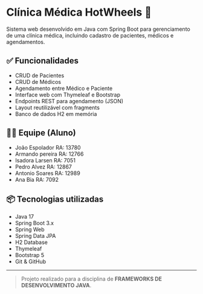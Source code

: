 # Clínica Médica HotWheels 🏥

Sistema web desenvolvido em Java com Spring Boot para gerenciamento de uma clínica médica, incluindo cadastro de pacientes, médicos e agendamentos.

## ✅ Funcionalidades

- CRUD de Pacientes
- CRUD de Médicos
- Agendamento entre Médico e Paciente
- Interface web com Thymeleaf e Bootstrap
- Endpoints REST para agendamento (JSON)
- Layout reutilizável com fragments
- Banco de dados H2 em memória

## 👨‍💻 Equipe (Aluno)

- João Espolador RA: 13780
- Armando pereira RA: 12766
- Isadora Larsen RA: 7051
- Pedro Alvez RA: 12867
- Antonio Soares RA: 12989
- Ana Bia RA: 7092

## 📦 Tecnologias utilizadas

- Java 17
- Spring Boot 3.x
- Spring Web
- Spring Data JPA
- H2 Database
- Thymeleaf
- Bootstrap 5
- Git & GitHub

---

> Projeto realizado para a disciplina de **FRAMEWORKS DE DESENVOLVIMENTO JAVA**.
